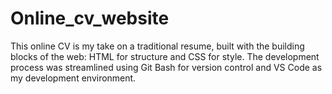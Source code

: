 # Online_cv_website
This online CV is my take on a traditional resume, built with the building blocks of the web: HTML for structure and CSS for style.  The development process was streamlined using Git Bash for version control and VS Code as my development environment.
